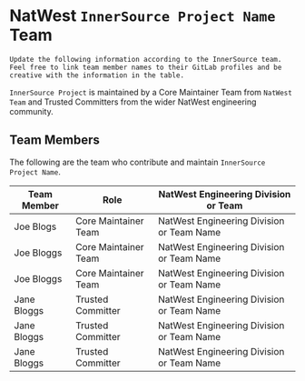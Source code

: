# NatWest `InnerSource Project Name` Team

```
Update the following information according to the InnerSource team. 
Feel free to link team member names to their GitLab profiles and be creative with the information in the table.
```

`InnerSource Project` is maintained by a Core Maintainer Team from `NatWest Team` and Trusted Committers from the wider NatWest engineering community. 

## Team Members

The following are the team who contribute and maintain `InnerSource Project Name`.   

| Team Member          | Role                 | NatWest Engineering Division or Team        |
| -------------------- | -------------------- | ------------------------------------------- |
| Joe Blogs            | Core Maintainer Team | NatWest Engineering Division or Team Name    |
| Joe Bloggs           | Core Maintainer Team | NatWest Engineering Division or Team Name    |
| Joe Bloggs           | Core Maintainer Team | NatWest Engineering Division or Team Name    |
| Jane Bloggs          | Trusted Committer    | NatWest Engineering Division or Team Name    | 
| Jane Bloggs          | Trusted Committer    | NatWest Engineering Division or Team Name    |
| Jane Bloggs          | Trusted Committer    | NatWest Engineering Division or Team Name    |
